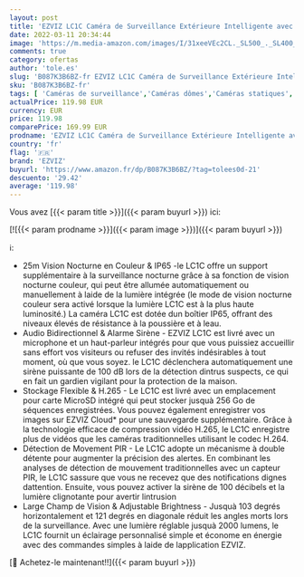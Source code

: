 ```yaml
---
layout: post
title: 'EZVIZ LC1C Caméra de Surveillance Extérieure Intelligente avec éclairage Intégré 2000LM  25m Vision Nocturne Couleur Audio Bidirectionnel  Sirène d’Alarme  H.265  Détection de Movement PIR'
date: 2022-03-11 20:34:44
image: 'https://m.media-amazon.com/images/I/31xeeVEc2CL._SL500_._SL400_.jpg'
comments: true
category: ofertas
author: 'tole.es'
slug: 'B087K3B6BZ-fr EZVIZ LC1C Caméra de Surveillance Extérieure Intelligente...'
sku: 'B087K3B6BZ-fr'
tags: [ 'Caméras de surveillance','Caméras dômes','Caméras statiques','High-Tech','Photo et caméscopes','ezviz', ]
actualPrice: 119.98 EUR
currency: EUR
price: 119.98
comparePrice: 169.99 EUR
prodname: 'EZVIZ LC1C Caméra de Surveillance Extérieure Intelligente avec éclairage Intégré 2000LM  25m Vision Nocturne Couleur Audio Bidirectionnel  Sirène d’Alarme  H.265  Détection de Movement PIR'
country: 'fr'
flag: '🇫🇷'
brand: 'EZVIZ'
buyurl: 'https://www.amazon.fr/dp/B087K3B6BZ/?tag=tolees0d-21'
descuento: '29.42'
average: '119.98'
---
```


Vous avez [{{< param title >}}]({{< param buyurl >}}) ici:

[![{{< param prodname >}}]({{< param image >}})]({{< param buyurl >}})

ℹ️:

- 25m Vision Nocturne en Couleur & IP65 -le LC1C offre un support supplémentaire à la surveillance nocturne grâce à sa fonction de vision nocturne couleur, qui peut être allumée automatiquement ou manuellement à laide de la lumière intégrée (le mode de vision nocturne couleur sera activé lorsque la lumière LC1C est à la plus haute luminosité.) La caméra LC1C est dotée dun boîtier IP65, offrant des niveaux élevés de résistance à la poussière et à leau.
- Audio Bidirectionnel & Alarme Sirène - EZVIZ LC1C est livré avec un microphone et un haut-parleur intégrés pour que vous puissiez accueillir sans effort vos visiteurs ou refuser des invités indésirables à tout moment, où que vous soyez. le LC1C déclenchera automatiquement une sirène puissante de 100 dB lors de la détection dintrus suspects, ce qui en fait un gardien vigilant pour la protection de la maison.
- Stockage Flexible & H.265 - Le LC1C est livré avec un emplacement pour carte MicroSD intégré qui peut stocker jusquà 256 Go de séquences enregistrées. Vous pouvez également enregistrer vos images sur EZVIZ Cloud* pour une sauvegarde supplémentaire. Grâce à la technologie efficace de compression vidéo H.265, le LC1C enregistre plus de vidéos que les caméras traditionnelles utilisant le codec H.264.
- Détection de Movement PIR - Le LC1C adopte un mécanisme à double détente pour augmenter la précision des alertes. En combinant les analyses de détection de mouvement traditionnelles avec un capteur PIR, le LC1C sassure que vous ne recevez que des notifications dignes dattention. Ensuite, vous pouvez activer la sirène de 100 décibels et la lumière clignotante pour avertir lintrusion
- Large Champ de Vision & Adjustable Brightness - Jusquà 103 degrés horizontalement et 121 degrés en diagonale réduit les angles morts lors de la surveillance. Avec une lumière réglable jusquà 2000 lumens, le LC1C fournit un éclairage personnalisé simple et économe en énergie avec des commandes simples à laide de lapplication EZVIZ.

[🛒 Achetez-le maintenant!!]({{< param buyurl >}})
